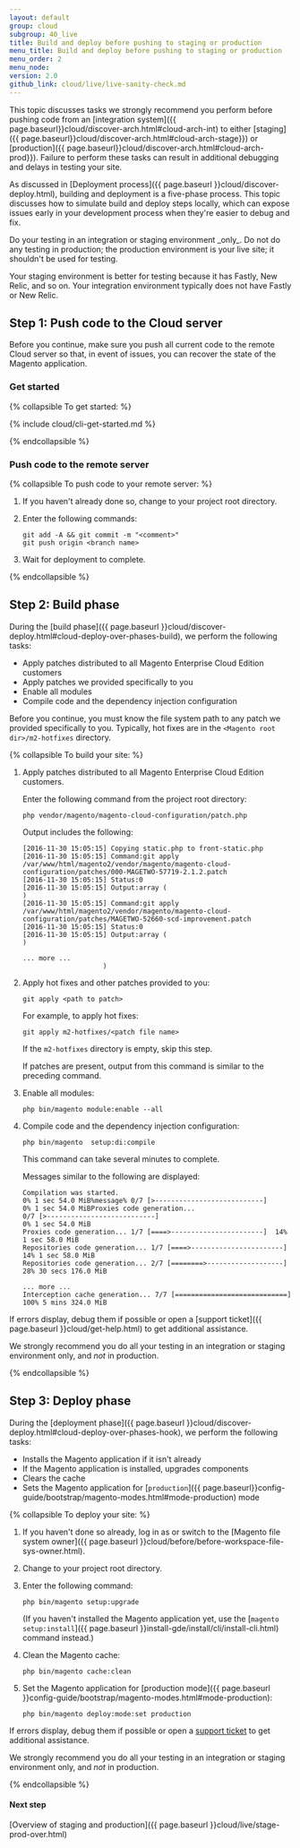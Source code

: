 ```yaml
---
layout: default
group: cloud
subgroup: 40_live
title: Build and deploy before pushing to staging or production
menu_title: Build and deploy before pushing to staging or production
menu_order: 2
menu_node: 
version: 2.0
github_link: cloud/live/live-sanity-check.md
---
```


This topic discusses tasks we strongly recommend you perform before pushing code from an [integration system]({{ page.baseurl}}cloud/discover-arch.html#cloud-arch-int) to either [staging]({{ page.baseurl}}cloud/discover-arch.html#cloud-arch-stage}}) or [production]({{ page.baseurl}}cloud/discover-arch.html#cloud-arch-prod}}). Failure to perform these tasks can result in additional debugging and delays in testing your site.

As discussed in [Deployment process]({{ page.baseurl }}cloud/discover-deploy.html), building and deployment is a five-phase process. This topic discusses how to simulate build and deploy steps locally, which can expose issues early in your development process when they're easier to debug and fix.

<div class="bs-callout bs-callout-warning" markdown="1">
Do your testing in an integration or staging environment _only_. Do not do any testing in production; the production environment is your live site; it shouldn't be used for testing.

Your staging environment is better for testing because it has Fastly, New Relic, and so on. Your integration environment typically does not have Fastly or New Relic.
</div>

## Step 1: Push code to the Cloud server
Before you continue, make sure you push all current code to the remote Cloud server so that, in event of issues, you can recover the state of the Magento application.

### Get started

{% collapsible To get started: %}

{% include cloud/cli-get-started.md %}

{% endcollapsible %}

### Push code to the remote server

{% collapsible To push code to your remote server: %}

1.	If you haven't already done so, change to your project root directory.
2.	Enter the following commands:

		git add -A && git commit -m "<comment>"
		git push origin <branch name>
3.	Wait for deployment to complete.

{% endcollapsible %}

## Step 2: Build phase
During the [build phase]({{ page.baseurl }}cloud/discover-deploy.html#cloud-deploy-over-phases-build), we perform the following tasks:

*	Apply patches distributed to all Magento Enterprise Cloud Edition customers
*	Apply patches we provided specifically to you
*	Enable all modules
*	Compile code and the dependency injection configuration

Before you continue, you must know the file system path to any patch we provided specifically to you. Typically, hot fixes are in the `<Magento root dir>/m2-hotfixes` directory.

{% collapsible To build your site: %}

1.	Apply patches distributed to all Magento Enterprise Cloud Edition customers.

	Enter the following command from the project root directory:

		php vendor/magento/magento-cloud-configuration/patch.php

	Output includes the following:

		[2016-11-30 15:05:15] Copying static.php to front-static.php
		[2016-11-30 15:05:15] Command:git apply /var/www/html/magento2/vendor/magento/magento-cloud-configuration/patches/000-MAGETWO-57719-2.1.2.patch
		[2016-11-30 15:05:15] Status:0
		[2016-11-30 15:05:15] Output:array (
		)
		[2016-11-30 15:05:15] Command:git apply /var/www/html/magento2/vendor/magento/magento-cloud-configuration/patches/MAGETWO-52660-scd-improvement.patch
		[2016-11-30 15:05:15] Status:0
		[2016-11-30 15:05:15] Output:array (
		)

		... more ...
							)
3.	Apply hot fixes and other patches provided to you:

		git apply <path to patch>

	For example, to apply hot fixes:

		git apply m2-hotfixes/<patch file name>

	If the `m2-hotfixes` directory is empty, skip this step.

	If patches are present, output from this command is similar to the preceding command.
4.	Enable all modules:

		php bin/magento module:enable --all

5.	Compile code and the dependency injection configuration:

		php bin/magento  setup:di:compile

	This command can take several minutes to complete.

	Messages similar to the following are displayed:

		Compilation was started.
		0% 1 sec 54.0 MiB%message% 0/7 [>---------------------------] 
		0% 1 sec 54.0 MiBProxies code generation... 
		0/7 [>---------------------------]   
		0% 1 sec 54.0 MiB
		Proxies code generation... 1/7 [====>-----------------------]  14% 1 sec 58.0 MiB
		Repositories code generation... 1/7 [====>-----------------------]  14% 1 sec 58.0 MiB
		Repositories code generation... 2/7 [========>-------------------]  28% 30 secs 176.0 MiB

		... more ...
		Interception cache generation... 7/7 [============================] 100% 5 mins 324.0 MiB

If errors display, debug them if possible or open a [support ticket]({{ page.baseurl }}cloud/get-help.html) to get additional assistance.

We strongly recommend you do all your testing in an integration or staging environment only, and _not_ in production.

{% endcollapsible %}

## Step 3: Deploy phase
During the [deployment phase]({{ page.baseurl }}cloud/discover-deploy.html#cloud-deploy-over-phases-hook), we perform the following tasks:

*	Installs the Magento application if it isn't already
*	If the Magento application is installed, upgrades components
*	Clears the cache
*	Sets the Magento application for [`production`]({{ page.baseurl}}config-guide/bootstrap/magento-modes.html#mode-production) mode

{% collapsible To deploy your site: %}

1.	If you haven't done so already, log in as or switch to the [Magento file system owner]({{ page.baseurl }}cloud/before/before-workspace-file-sys-owner.html).
2.	Change to your project root directory.
3.	Enter the following command:

		php bin/magento setup:upgrade

	(If you haven't installed the Magento application yet, use the [`magento setup:install`]({{ page.baseurl }}install-gde/install/cli/install-cli.html) command instead.)
4.	Clean the Magento cache:

		php bin/magento cache:clean
5.	Set the Magento application for [production mode]({{ page.baseurl }}config-guide/bootstrap/magento-modes.html#mode-production):

		php bin/magento deploy:mode:set production

If errors display, debug them if possible or open a [support ticket]() to get additional assistance.

We strongly recommend you do all your testing in an integration or staging environment only, and _not_ in production.

{% endcollapsible %}

#### Next step
[Overview of staging and production]({{ page.baseurl }}cloud/live/stage-prod-over.html)
